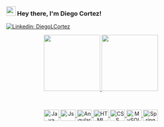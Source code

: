 ### <img src="https://media.giphy.com/media/hvRJCLFzcasrR4ia7z/giphy.gif" width="25px"> Hey there, I'm Diego Cortez!

[![Linkedin: DiegoLCortez](https://img.shields.io/badge/-DiegoLCortez-blue?style=flat-square&logo=Linkedin&logoColor=white&link=https://www.linkedin.com/in/diegolagecortez/)](https://www.linkedin.com/in/diegolagecortez/)

<div align="center">
  <a href="https://github.com/DiegoLCortez">
  <img height="150em" src="https://github-readme-stats.vercel.app/api?username=DiegoLCortez&show_icons=true&theme=dark&include_all_commits=true&count_private=true"/>
  <img height="150em" src="https://github-readme-stats.vercel.app/api/top-langs/?username=DiegoLCortez&layout=compact&langs_count=7&theme=dark"/>
</div>
  
  ##
  
<div align="center" style="display: inline_block"><br>
  <img align="center" alt="Java" height="30" width="40" src="https://cdn.jsdelivr.net/gh/devicons/devicon/icons/java/java-original.svg">
  <img align="center" alt="Js" height="30" width="40" src="https://cdn.jsdelivr.net/gh/devicons/devicon/icons/javascript/javascript-plain.svg">
  <img align="center" alt="Angular" height="30" width="40" src="https://cdn.jsdelivr.net/gh/devicons/devicon/icons/angularjs/angularjs-original.svg">
  <img align="center" alt="HTML" height="30" width="40" src="https://cdn.jsdelivr.net/gh/devicons/devicon/icons/html5/html5-original.svg">
  <img align="center" alt="CSS" height="30" width="40" src="https://cdn.jsdelivr.net/gh/devicons/devicon/icons/css3/css3-original.svg">
  <img align="center" alt="MySQL" height="30" width="40" src="https://cdn.jsdelivr.net/gh/devicons/devicon/icons/mysql/mysql-original.svg">
  <img align="center" alt="Spring" height="30" width="40" src="https://cdn.jsdelivr.net/gh/devicons/devicon/icons/spring/spring-original.svg">
</div>
